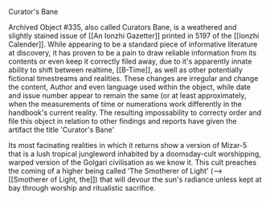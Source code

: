 Curator's Bane

Archived Object #335, also called Curators Bane, is a weathered and slightly stained issue of [[An Ionzhi Gazetter]] printed in 5197 of the [[Ionzhi Calender]]. While appearing to be a standard piece of informative literature at discovery, it has proven to be a pain to draw reliable information from its contents or even keep it correctly filed away, due to it's apparently innate ability to shift between realtime, [[B-Time]], as well as other potentially fictional timestreams and realities. These changes are irregular and change the content, Author and even language used within the object, while date and issue number appear to remain the same (or at least approximately, when the measurements of time or numerations work differently in the handbook's current reality. 
The resulting impossability to correcty order and file this object in relation to other findings and reports have given the artifact the title 'Curator's Bane'

Its most facinating realities in which it returns show a version of Mizar-5 that is a lush tropical jungleword inhabited by a doomsday-cult worshipping, warped version of the Golgari civilisation as we know it. This cult preaches the coming of a higher being called 'The Smotherer of Light' (--> [[Smotherer of Light, the]]) that will devour the sun's radiance unless kept at bay through worship and ritualistic sacrifice.